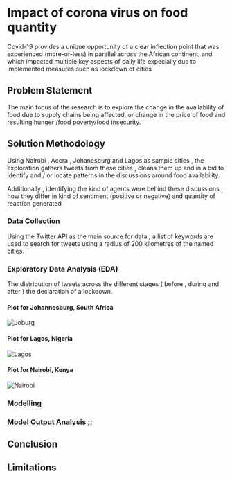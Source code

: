 # Impact of corona virus on food quantity

Covid-19 provides a unique opportunity of a clear inflection point that was experienced (more-or-less) in parallel across the African continent, and which impacted multiple key aspects of daily life expecially due to implemented measures such as lockdown of cities.


## Problem Statement

The main focus of the research is to explore the change in the availability of food  due to supply chains being affected, or change in the price of food and resulting hunger /food poverty/food insecurity. 

## Solution Methodology

Using Nairobi , Accra , Johanesburg and Lagos as sample cities , the exploration gathers tweets from these cities , cleans them up and in a bid to identify and / or locate patterns in the discussions around food availability.

Additionally , identifying the kind of agents were behind these discussions , how they differ in kind of sentiment (positive or negative) and quantity of reaction generated

### Data Collection 

Using the Twitter API as the main source for data , a list of keywords are used to search for tweets using a radius of 200 kilometres of the named cities.


### Exploratory Data Analysis (EDA)

The distribution of tweets across the different stages ( before , during and after ) the declaration of a lockdown.


#### Plot for Johannesburg, South Africa

 ![Joburg](https://raw.githubusercontent.com/Team-Kaizen-10Acad/Food-Quantity-Project/master/plots/Joburg.png)
 
#### Plot for Lagos, Nigeria

 ![Lagos](https://raw.githubusercontent.com/Team-Kaizen-10Acad/Food-Quantity-Project/master/plots/Lagos.png)
 
#### Plot for Nairobi, Kenya


 ![Nairobi](https://raw.githubusercontent.com/Team-Kaizen-10Acad/Food-Quantity-Project/master/plots/Nairobi.png)

### Modelling

### Model Output Analysis ;;

## Conclusion 

## Limitations

